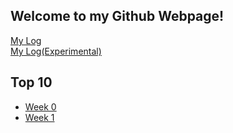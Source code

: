 ## Welcome to my Github Webpage!


[My Log](https://github.com/Constantine-Kevin/os202/blob/master/TXT/mylog.txt)<br>
[My Log(Experimental)](TXT/mylog.txt)
<br>
## Top 10
* [Week 0](W00/)
* [Week 1](W01/)
